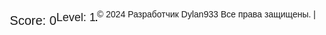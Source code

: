 
<head>
  <meta charset="UTF-8">
  <meta name="viewport" content="width=device-width, initial-scale=1.0">
  <title>Tetris</title>
  <style>
    body {
      display: flex;
      align-items: center;
      justify-content: center;
      height: 100vh;
      margin: 0;
      font-family: 'Arial', sans-serif;
    }

    canvas {
      border: 1px solid #000;
    }

    #score {
      margin-top: 20px;
      font-size: 20px;
    }

    #level {
      margin-top: 10px;
      font-size: 18px;
    }

    #game-over {
      display: none;
      margin-top: 20px;
      font-size: 30px;
      color: red;
      font-weight: bold;
    }

    #next-piece-canvas {
      border: 1px solid #000;
      margin-top: 20px;
    }
  </style>
</head>
<body>
  <canvas id="tetrisCanvas" width="300" height="600"></canvas>
  <div id="score">Score: 0</div>
  <div id="level">Level: 1</div>
  <div id="game-over">Game Over!</div>
  <canvas id="next-piece-canvas" width="100" height="100"></canvas>

  <script>
    const canvas = document.getElementById('tetrisCanvas');
    const ctx = canvas.getContext('2d');
    const blockSize = 30;
    const rows = 20;
    const columns = 10;
    let board = Array.from({ length: rows }, () => Array(columns).fill(0));
    let currentPiece = generatePiece();
    let nextPiece = generatePiece();
    let score = 0;
    let level = 1;
    let gameOver = false;
    let gameSpeed = 500; // Initial game speed in milliseconds
    let lastMoveDown = Date.now();
    let isPaused = false;

    const nextPieceCanvas = document.getElementById('next-piece-canvas');
    const nextPieceCtx = nextPieceCanvas.getContext('2d');

    // Touch events
    let touchStartX = 0;
    let touchStartY = 0;

    canvas.addEventListener('touchstart', handleTouchStart, false);
    canvas.addEventListener('touchmove', handleTouchMove, false);
    canvas.addEventListener('touchend', handleTouchEnd, false);

    function handleTouchStart(event) {
      touchStartX = event.touches[0].clientX;
      touchStartY = event.touches[0].clientY;
    }

    function handleTouchMove(event) {
      event.preventDefault();
      // Calculate the distance moved
      const touchX = event.touches[0].clientX;
      const touchY = event.touches[0].clientY;
      const deltaX = touchX - touchStartX;
      const deltaY = touchY - touchStartY;

      // Determine the direction of the movement
      if (Math.abs(deltaX) > Math.abs(deltaY)) {
        // Horizontal movement
        if (deltaX > 0) {
          moveRight();
        } else {
          moveLeft();
        }
      } else {
        // Vertical movement
        if (deltaY > 0) {
          moveDown();
        } else {
          rotate();
        }
      }
    }

    function handleTouchEnd(event) {
      // Reset touch coordinates
      touchStartX = 0;
      touchStartY = 0;
    }

    document.addEventListener('keydown', (event) => {
      if (!gameOver && !isPaused) {
        switch (event.key) {
          case 'ArrowLeft':
          case 'a':
            moveLeft();
            break;
          case 'ArrowRight':
          case 'd':
            moveRight();
            break;
          case 'ArrowDown':
          case 's':
            moveDown();
            break;
          case 'ArrowUp':
          case 'w':
            rotate();
            break;
          case ' ':
            moveDrop();
            break;
          case 'x':
            // "X" key for toggling pause/resume
            isPaused = !isPaused;
            break;
          case 'c':
            // "C" key for changing the position of the piece
            moveUp();
            break;
          case 'z':
            // "Z" key for clockwise rotation
            rotateClockwise();
            break;
          default:
            break;
        }
      }
    });

    // Добавляем обработчик события для нажатия на фигуру
    const rotateCurrentPiece = () => {
      rotate();
    };

    canvas.addEventListener('click', rotateCurrentPiece);

    function drawSquare(x, y, color, context) {
      context.fillStyle = color;
      context.fillRect(x * blockSize, y * blockSize, blockSize, blockSize);
      context.strokeStyle = "#000";
      context.strokeRect(x * blockSize, y * blockSize, blockSize, blockSize);
    }

    function drawBoard() {
      for (let row = 0; row < rows; row++) {
        for (let col = 0; col < columns; col++) {
          if (board[row][col] !== 0) {
            drawSquare(col, row, board[row][col], ctx);
          }
        }
      }
    }

    function drawPiece(piece, context) {
      piece.shape.forEach((row, i) => {
        row.forEach((cell, j) => {
          if (cell !== 0) {
            drawSquare(piece.x + j, piece.y + i, piece.color, context);
          }
        });
      });
    }

    function drawNextPiece() {
      nextPieceCtx.clearRect(0, 0, nextPieceCanvas.width, nextPieceCanvas.height);
      const offsetX = (nextPieceCanvas.width - blockSize * nextPiece.shape[0].length) / 2;
      const offsetY = (nextPieceCanvas.height - blockSize * nextPiece.shape.length) / 2;

      drawPiece(nextPiece, nextPieceCtx);
    }

    function draw() {
      ctx.clearRect(0, 0, canvas.width, canvas.height);
      drawBoard();
      drawPiece(currentPiece, ctx);
      document.getElementById('score').textContent = `Score: ${score}`;
      document.getElementById('level').textContent = `Level: ${level}`;

      if (gameOver) {
        document.getElementById('game-over').style.display = 'block';
      }
    }

    

    function generatePiece() {
      const pieces = [
        { shape: [[1, 1, 1, 1]], color: 'cyan' },
        { shape: [[1, 1, 1], [1]], color: 'blue' },
        { shape: [[1, 1, 1], [0, 0, 1]], color: 'orange' },
        { shape: [[1, 1, 1], [1, 0]], color: 'yellow' },
        { shape: [[1, 1], [1, 1]], color: 'red' },
        { shape: [[1, 1, 0], [0, 1, 1]], color: 'green' },
        { shape: [[0, 1, 1], [1, 1]], color: 'purple' },
      ];
      const randomIndex = Math.floor(Math.random() * pieces.length);
      const piece = pieces[randomIndex];
      return {
        shape: piece.shape,
        color: piece.color,
        x: Math.floor((columns - piece.shape[0].length) / 2),
        y: 0,
      };
    }

    function moveDown() {
      if (!gameOver && isValidMove(0, 1)) {
        currentPiece.y++;
      } else if (!gameOver) {
        mergePiece();
        clearLines();
        currentPiece = nextPiece;
        nextPiece = generatePiece();
        if (!isValidMove(0, 0)) {
          gameOver = true;
        }
      }
    }

    function moveLeft() {
      if (!gameOver && isValidMove(-1, 0)) {
        currentPiece.x--;
      }
    }

    function moveRight() {
      if (!gameOver && isValidMove(1, 0)) {
        currentPiece.x++;
      }
    }

    function rotate() {
      const rotatedPiece = {
        shape: currentPiece.shape.map((_, i) => currentPiece.shape.map(row => row[i])).reverse(),
        color: currentPiece.color,
        x: currentPiece.x,
        y: currentPiece.y,
      };

      if (!gameOver && isValidMove(0, 0, rotatedPiece)) {
        currentPiece.shape = rotatedPiece.shape;
      }
    }

    function rotateClockwise() {
      const rotatedPiece = {
        shape: currentPiece.shape[0].map((_, i) => currentPiece.shape.map(row => row[i])).reverse(),
        color: currentPiece.color,
        x: currentPiece.x,
        y: currentPiece.y,
      };

      if (!gameOver && isValidMove(0, 0, rotatedPiece)) {
        currentPiece.shape = rotatedPiece.shape;
      }
    }

    function moveDrop() {
      while (isValidMove(0, 1)) {
        moveDown();
      }
    }

    function moveUp() {
      if (!gameOver && isValidMove(0, -1)) {
        currentPiece.y--;
      }
    }

    function isValidMove(offsetX, offsetY, piece = currentPiece) {
      for (let i = 0; i < piece.shape.length; i++) {
        for (let j = 0; j < piece.shape[i].length; j++) {
          if (
            piece.shape[i][j] !== 0 &&
            (board[piece.y + i + offsetY] && board[piece.y + i + offsetY][piece.x + j + offsetX]) !== 0
          ) {
            return false;
          }
        }
      }
      return true;
    }

    function mergePiece() {
      currentPiece.shape.forEach((row, i) => {
        row.forEach((cell, j) => {
          if (cell !== 0) {
            board[currentPiece.y + i][currentPiece.x + j] = currentPiece.color;
          }
        });
      });
    }

    function clearLines() {
      let linesCleared = 0;
      for (let row = rows - 1; row >= 0; row--) {
        if (board[row].every(cell => cell !== 0)) {
          board.splice(row, 1);
          board.unshift(Array(columns).fill(0));
          linesCleared++;
        }
      }
      if (linesCleared > 0) {
        score += linesCleared * 100;
        level = Math.floor(score / 1000) + 1; // Update level
        // Increase game speed after clearing lines
        gameSpeed = Math.max(100, gameSpeed - linesCleared * 10);
      }
    }

    function update() {
      const currentTime = Date.now();
      if (!isPaused && currentTime - lastMoveDown > gameSpeed) {
        moveDown();
        lastMoveDown = currentTime;
      }
    }

    function gameLoop() {
      update();
      draw();
      requestAnimationFrame(gameLoop);
    }

    gameLoop();
    function update() {
  const currentTime = Date.now();
  if (!isPaused && currentTime - lastMoveDown > gameSpeed) {
    moveDown();
    lastMoveDown = currentTime;
  }
}

function pauseGame() {
  isPaused = true;
}

function resumeGame() {
  isPaused = false;
}

document.addEventListener('keydown', (event) => {
  if (event.key === 'Escape') { // Press Escape key to toggle pause/resume
    isPaused ? resumeGame() : pauseGame();
  }
});

function gameLoop() {
  update();
  draw();
  drawNextPiece(); // Add this to update the next piece display
  requestAnimationFrame(gameLoop);
}

gameLoop();
// Update handleTouchMove function to handle continuous touch movement
function handleTouchMove(event) {
  event.preventDefault();
  // Calculate the distance moved
  const touchX = event.touches[0].clientX;
  const touchY = event.touches[0].clientY;
  const deltaX = touchX - touchStartX;
  const deltaY = touchY - touchStartY;

  if (Math.abs(deltaX) > Math.abs(deltaY)) {
    // Horizontal movement
    if (deltaX > 10) { // Adjust threshold as needed for smoother controls
      moveRight();
      touchStartX = touchX;
    } else if (deltaX < -10) {
      moveLeft();
      touchStartX = touchX;
    }
  } else {
    // Vertical movement
    if (deltaY > 10) { // Adjust threshold as needed for smoother controls
      moveDown();
      touchStartY = touchY;
    } else if (deltaY < -10) {
      rotate();
      touchStartY = touchY;
    }
  }
}

// Add game over detection
function isGameOver() {
  // Check if the current piece can be placed at the top of the board
  return !isValidMove(0, 0);
}

// Update moveDown function to check for game over
function moveDown() {
  if (!gameOver && isValidMove(0, 1)) {
    currentPiece.y++;
  } else if (!gameOver) {
    mergePiece();
    clearLines();
    currentPiece = nextPiece;
    nextPiece = generatePiece();
    if (isGameOver()) {
      gameOver = true;
    }
  }
}

// Update draw function to display game over message
function draw() {
  ctx.clearRect(0, 0, canvas.width, canvas.height);
  drawBoard();
  drawPiece(currentPiece, ctx);
  document.getElementById('score').textContent = `Score: ${score}`;
  document.getElementById('level').textContent = `Level: ${level}`;

  if (gameOver) {
    document.getElementById('game-over').style.display = 'block';
  }
}

// Update gameLoop function to stop when game over
function gameLoop() {
  if (!gameOver) {
    update();
    draw();
    drawNextPiece();
    requestAnimationFrame(gameLoop);
  }
}

// Call gameLoop to start the game
gameLoop();
// Add scoring and leveling up
function clearLines() {
  let linesCleared = 0;
  for (let row = rows - 1; row >= 0; row--) {
    if (board[row].every(cell => cell !== 0)) {
      board.splice(row, 1);
      board.unshift(Array(columns).fill(0));
      linesCleared++;
    }
  }
  if (linesCleared > 0) {
    score += linesCleared * 100 * level; // Increase score based on level
    level = Math.floor(score / 1000) + 1; // Update level
    // Increase game speed after clearing lines
    gameSpeed = Math.max(100, gameSpeed - linesCleared * 10);
  }
}

// Update draw function to display game over message with final score
function draw() {
  ctx.clearRect(0, 0, canvas.width, canvas.height);
  drawBoard();
  drawPiece(currentPiece, ctx);
  document.getElementById('score').textContent = `Score: ${score}`;
  document.getElementById('level').textContent = `Level: ${level}`;

  if (gameOver) {
    ctx.fillStyle = "rgba(255, 255, 255, 0.5)";
    ctx.fillRect(0, 0, canvas.width, canvas.height);
    ctx.font = "30px Arial";
    ctx.fillStyle = "red";
    ctx.textAlign = "center";
    ctx.fillText("Game Over!", canvas.width / 2, canvas.height / 2 - 30);
    ctx.fillText(`Final Score: ${score}`, canvas.width / 2, canvas.height / 2 + 10);
  }
}

// Update gameLoop function to stop when game over
function gameLoop() {
  if (!gameOver) {
    update();
    draw();
    drawNextPiece();
    requestAnimationFrame(gameLoop);
  }
}

// Call gameLoop to start the game
gameLoop();
// Add keyboard controls for pause/resume
document.addEventListener('keydown', (event) => {
  if (event.key === 'Escape') { // Press Escape key to toggle pause/resume
    isPaused ? resumeGame() : pauseGame();
  }
});

// Add responsive design for canvas
window.addEventListener('resize', resizeCanvas);

function resizeCanvas() {
  const maxWidth = window.innerWidth - 20; // Adjust margin
  const maxHeight = window.innerHeight - 20; // Adjust margin
  const idealWidth = columns * blockSize;
  const idealHeight = rows * blockSize;
  let scale = 1;
  if (idealWidth > maxWidth || idealHeight > maxHeight) {
    scale = Math.min(maxWidth / idealWidth, maxHeight / idealHeight);
  }
  canvas.width = idealWidth * scale;
  canvas.height = idealHeight * scale;
  canvas.style.width = `${canvas.width}px`;
  canvas.style.height = `${canvas.height}px`;
}

// Add sound effects
const lineClearSound = new Audio('line_clear_sound.mp3'); // Replace with actual sound file
const gameOverSound = new Audio('game_over_sound.mp3'); // Replace with actual sound file

function playLineClearSound() {
  lineClearSound.play();
}

function playGameOverSound() {
  gameOverSound.play();
}

// Update clearLines function to play sound effects
function clearLines() {
  let linesCleared = 0;
  for (let row = rows - 1; row >= 0; row--) {
    if (board[row].every(cell => cell !== 0)) {
      board.splice(row, 1);
      board.unshift(Array(columns).fill(0));
      linesCleared++;
    }
  }
  if (linesCleared > 0) {
    score += linesCleared * 100 * level; // Increase score based on level
    level = Math.floor(score / 1000) + 1; // Update level
    playLineClearSound(); // Play sound effect
    // Increase game speed after clearing lines
    gameSpeed = Math.max(100, gameSpeed - linesCleared * 10);
  }
}

// Update moveDown function to play sound effect on game over
function moveDown() {
  if (!gameOver && isValidMove(0, 1)) {
    currentPiece.y++;
  } else if (!gameOver) {
    mergePiece();
    clearLines();
    currentPiece = nextPiece;
    nextPiece = generatePiece();
    if (isGameOver()) {
      gameOver = true;
      playGameOverSound(); // Play sound effect
    }
  }
}

// Call resizeCanvas to initialize canvas size
resizeCanvas();

// Call gameLoop to start the game
gameLoop();

  </script>

 <p>&copy; 2024 Разработчик  Dylan933 Все права защищены. | <span id="companyLink"></span></p>
